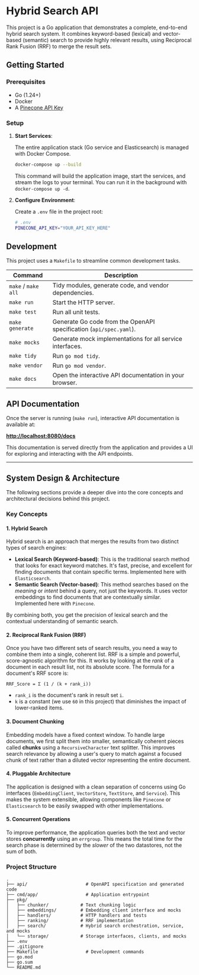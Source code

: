 # Hybrid Search API

This project is a Go application that demonstrates a complete, end-to-end hybrid search system. It combines keyword-based (lexical) and vector-based (semantic) search to provide highly relevant results, using Reciprocal Rank Fusion (RRF) to merge the result sets.

## Getting Started

### Prerequisites

- Go (1.24+)
- Docker
- A [Pinecone API Key](https://app.pinecone.io/)

### Setup

1.  **Start Services**:

    The entire application stack (Go service and Elasticsearch) is managed with Docker Compose.

    ```sh
    docker-compose up --build
    ```

    This command will build the application image, start the services, and stream the logs to your terminal. You can run it in the background with `docker-compose up -d`.

2.  **Configure Environment**:

    Create a `.env` file in the project root:

    ```sh
    # .env
    PINECONE_API_KEY="YOUR_API_KEY_HERE"
    ```


## Development

This project uses a `Makefile` to streamline common development tasks.

| Command           | Description                                                              |
| ----------------- | ------------------------------------------------------------------------ |
| `make` / `make all` | Tidy modules, generate code, and vendor dependencies.                    |
| `make run`          | Start the HTTP server.                                                   |
| `make test`         | Run all unit tests.                                                      |
| `make generate`     | Generate Go code from the OpenAPI specification (`api/spec.yaml`).       |
| `make mocks`        | Generate mock implementations for all service interfaces.                |
| `make tidy`         | Run `go mod tidy`.                                                       |
| `make vendor`       | Run `go mod vendor`.                                                     |
| `make docs`         | Open the interactive API documentation in your browser.                  |

## API Documentation

Once the server is running (`make run`), interactive API documentation is available at:

**[http://localhost:8080/docs](http://localhost:8080/docs)**

This documentation is served directly from the application and provides a UI for exploring and interacting with the API endpoints.

---

## System Design & Architecture

The following sections provide a deeper dive into the core concepts and architectural decisions behind this project.

### Key Concepts

#### 1. Hybrid Search

Hybrid search is an approach that merges the results from two distinct types of search engines:

-   **Lexical Search (Keyword-based)**: This is the traditional search method that looks for exact keyword matches. It's fast, precise, and excellent for finding documents that contain specific terms. Implemented here with `Elasticsearch`.
-   **Semantic Search (Vector-based)**: This method searches based on the *meaning* or *intent* behind a query, not just the keywords. It uses vector embeddings to find documents that are contextually similar. Implemented here with `Pinecone`.

By combining both, you get the precision of lexical search and the contextual understanding of semantic search.

#### 2. Reciprocal Rank Fusion (RRF)

Once you have two different sets of search results, you need a way to combine them into a single, coherent list. RRF is a simple and powerful, score-agnostic algorithm for this. It works by looking at the *rank* of a document in each result list, not its absolute score. The formula for a document's RRF score is:

```
RRF_Score = Σ (1 / (k + rank_i))
```

-   `rank_i` is the document's rank in result set `i`.
-   `k` is a constant (we use `60` in this project) that diminishes the impact of lower-ranked items.

#### 3. Document Chunking

Embedding models have a fixed context window. To handle large documents, we first split them into smaller, semantically coherent pieces called **chunks** using a `RecursiveCharacter` text splitter. This improves search relevance by allowing a user's query to match against a focused chunk of text rather than a diluted vector representing the entire document.

#### 4. Pluggable Architecture

The application is designed with a clean separation of concerns using Go interfaces (`EmbeddingClient`, `VectorStore`, `TextStore`, and `Service`). This makes the system extensible, allowing components like `Pinecone` or `Elasticsearch` to be easily swapped with other implementations.

#### 5. Concurrent Operations

To improve performance, the application queries both the text and vector stores **concurrently** using an `errgroup`. This means the total time for the search phase is determined by the *slower* of the two datastores, not the sum of both.

### Project Structure

```
.
├── api/                      # OpenAPI specification and generated code
├── cmd/app/                  # Application entrypoint
├── pkg/
│   ├── chunker/            # Text chunking logic
│   ├── embeddings/         # Embedding client interface and mocks
│   ├── handlers/           # HTTP handlers and tests
│   ├── ranking/            # RRF implementation
│   ├── search/             # Hybrid search orchestration, service, and mocks
│   └── storage/            # Storage interfaces, clients, and mocks
├── .env
├── .gitignore
├── Makefile                  # Development commands
├── go.mod
├── go.sum
└── README.md
```

